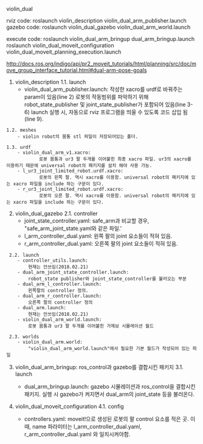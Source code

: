 violin_dual

rviz code: roslaunch violin_description violin_dual_arm_publisher.launch
gazebo code: roslaunch violin_dual_gazebo violin_dual_arm_world.launch
             
execute code: roslaunch violin_dual_arm_bringup dual_arm_bringup.launch
              roslaunch violin_dual_moveit_configuration violin_dual_moveit_planning_execution.launch 
   

http://docs.ros.org/indigo/api/pr2_moveit_tutorials/html/planning/src/doc/move_group_interface_tutorial.html#dual-arm-pose-goals

  1. violin_description
    1.1. launch
        - violin_dual_arm_publisher.launch: 
                작성한 xacro를 urdf로 바꿔주는 param이 있음(line 2)
                로봇의 작동범위를 파악하기 위해 robot_state_publisher 및 joint_state_publisher가 포함되어 있음(line 3-6)
             launch 실행 시, 자동으로 rviz 프로그램을 띄울 수 있도록 코드 삽입 됨(line 9).

    1.2. meshes
        - violin robot의 몸통 stl 파일이 저장되어있는 폴더.

    1.3. urdf
        - violin_dual_arm_v1.xacro:
                로봇 몸통과 ur3 팔 두개를 이어붙힌 최종 xacro 파일. ur3의 xacro를 이용하기 때문에 universal robot의 패키지를 설치 해야 사용 가능.  
        - l_ur3_joint_limited_robot.urdf.xacro:
                로봇의 왼쪽 팔. 역시 xacro를 이용함. universal robot의 패키지에 있는 xacro 파일을 include 하는 구문이 있다.
        - r_ur3_joint_limited_robot.urdf.xacro:
                로봇의 오른 팔. 역시 xacro를 이용함. universal robot의 패키지에 있는 xacro 파일을 include 하는 구문이 있다.


   2. violin_dual_gazebo
     2.1. controller
        - joint_state_controller.yaml:
            safe_arm과 비교할 경우, "safe_arm_joint_state.yaml와 같은 파일.'
        - l_arm_controller_dual.yaml: 
            왼쪽 팔의 joint 요소들이 적혀 있음.
        - r_arm_controller_dual.yaml:
            오른쪽 팔의 joint 요소들이 적혀 있음.

     2.2. launch
        - controller_utils.launch:
            현재는 안쓰임(2018.02.21)
        - dual_arm_joint_state_controller.launch:
            robot_state publisher와 joint_state_controller를 불러오는 부분
        - dual_arm_l_controller.launch:
            왼쪽팔의 controller 정의.
        - dual_arm_r_controller.launch:
            오른쪽 팔의 controller 정의  
        - dual_arm.launch:
            현재는 안쓰임(2018.02.21)                  
        - violin_dual_arm_world.launch:
            로봇 몸통과 ur3 팔 두개를 이어붙힌 가제보 시뮬레이션 월드
        
     2.3. worlds
        - violin_dual_arm.world: 
            "violin_dual_arm_world.launch"에서 필요한 기본 월드가 작성되어 있는 파일


   3. violin_dual_arm_bringup: ros_control과 gazebo를 결합시킨 패키지
     3.1. launch
        - dual_arm_bringup.launch:
            gazebo 시뮬레이션과 ros_control을 결합시킨 패키지. 실행 시 gazebo가 켜지면서 dual_arm의 joint_state 등을 불러온다.


   4. violin_dual_moveit_configuration
     4.1. config
        - controllers.yaml: 
            moveit!으로 생성된 로봇의 팔 control 요소를 적은 곳. 이때, name 파라미터는 l_arm_controller_dual.yaml, r_arm_controller_dual.yaml 와 일치시켜야함.    
                


